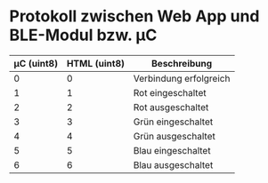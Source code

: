 
# Protokoll zwischen Web App und BLE-Modul bzw. µC

|µC (uint8)      |HTML (uint8)        |Beschreibung                     |
|----------------|--------------------|---------------------------------|
|0               |0                   |Verbindung erfolgreich           |
|1               |1                   |Rot eingeschaltet                |
|2               |2                   |Rot ausgeschaltet                |
|3               |3                   |Grün eingeschaltet               |
|4               |4                   |Grün ausgeschaltet               |
|5               |5                   |Blau eingeschaltet               |
|6               |6                   |Blau ausgeschaltet               |